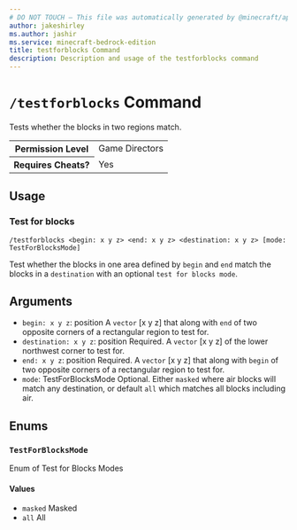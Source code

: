 ```yaml
---
# DO NOT TOUCH — This file was automatically generated by @minecraft/api-docs-generator, to report problems file an issue at https://github.com/Mojang/minecraft-scripting-libraries
author: jakeshirley
ms.author: jashir
ms.service: minecraft-bedrock-edition
title: testforblocks Command
description: Description and usage of the testforblocks command
---
```

# `/testforblocks` Command
Tests whether the blocks in two regions match.

<table>
  <tr>
    <th>Permission Level</th>
    <td>Game Directors</td>
  </tr>
  <tr>
    <th>Requires Cheats?</th>
    <td>Yes</td>
  </tr>
</table>

## Usage
### Test for blocks
`/testforblocks <begin: x y z> <end: x y z> <destination: x y z> [mode: TestForBlocksMode]`

Test whether the blocks in one area defined by `begin` and `end` match the blocks in a `destination` with an optional `test for blocks mode`.

## Arguments
- `begin: x y z`: position
A `vector` [x y z] that along with `end` of two opposite corners of a rectangular region to test for.
- `destination: x y z`: position
Required. A `vector` [x y z] of the lower northwest corner to test for.
- `end: x y z`: position
Required. A `vector` [x y z] that along with `begin` of two opposite corners of a rectangular region to test for.
- `mode`: TestForBlocksMode
Optional. Either `masked` where air blocks will match any destination, or default `all` which matches all blocks including air.

## Enums
### `TestForBlocksMode`
Enum of Test for Blocks Modes

#### Values
- `masked`
Masked
- `all`
All
